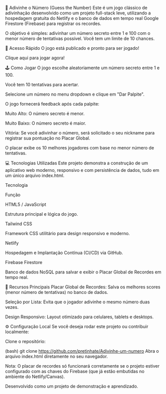 🔮 Adivinhe o Número (Guess the Number)
Este é um jogo clássico de adivinhação desenvolvido como um projeto full-stack leve, utilizando a hospedagem gratuita do Netlify e o banco de dados em tempo real Google Firestore (Firebase) para registrar os recordes.

O objetivo é simples: adivinhar um número secreto entre 1 e 100 com o menor número de tentativas possível. Você tem um limite de 10 chances.

🚀 Acesso Rápido
O jogo está publicado e pronto para ser jogado!

Clique aqui para jogar agora!

🕹️ Como Jogar
O jogo escolhe aleatoriamente um número secreto entre 1 e 100.

Você tem 10 tentativas para acertar.

Selecione um número no menu dropdown e clique em "Dar Palpite".

O jogo fornecerá feedback após cada palpite:

Muito Alto: O número secreto é menor.

Muito Baixo: O número secreto é maior.

Vitória: Se você adivinhar o número, será solicitado o seu nickname para registrar sua pontuação no Placar Global.

O placar exibe os 10 melhores jogadores com base no menor número de tentativas.

💻 Tecnologias Utilizadas
Este projeto demonstra a construção de um aplicativo web moderno, responsivo e com persistência de dados, tudo em um único arquivo index.html.

Tecnologia

Função

HTML5 / JavaScript

Estrutura principal e lógica do jogo.

Tailwind CSS

Framework CSS utilitário para design responsivo e moderno.

Netlify

Hospedagem e Implantação Contínua (CI/CD) via GitHub.

Firebase Firestore

Banco de dados NoSQL para salvar e exibir o Placar Global de Recordes em tempo real.

🌟 Recursos Principais
Placar Global de Recordes: Salva os melhores scores (menor número de tentativas) no banco de dados.

Seleção por Lista: Evita que o jogador adivinhe o mesmo número duas vezes.

Design Responsivo: Layout otimizado para celulares, tablets e desktops.

⚙️ Configuração Local
Se você deseja rodar este projeto ou contribuir localmente:

Clone o repositório:

(bash) git clone https://github.com/pretinhate/Adivinhe-um-numero
Abra o arquivo index.html diretamente no seu navegador.

Nota: O placar de recordes só funcionará corretamente se o projeto estiver configurado com as chaves do Firebase (que já estão embutidas no ambiente do Netlify/Canvas).

Desenvolvido como um projeto de demonstração e aprendizado.
